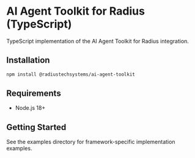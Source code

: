 # AI Agent Toolkit for Radius (TypeScript)

TypeScript implementation of the AI Agent Toolkit for Radius integration.

## Installation

```bash
npm install @radiustechsystems/ai-agent-toolkit
```

## Requirements

- Node.js 18+

## Getting Started

See the examples directory for framework-specific implementation examples.

